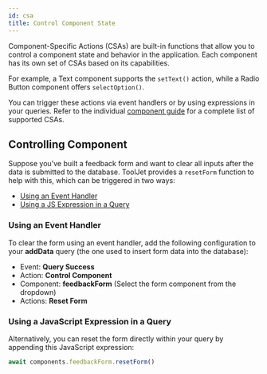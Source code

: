 ```yaml
---
id: csa
title: Control Component State
---
```


Component-Specific Actions (CSAs) are built-in functions that allow you to control a component state and behavior in the application. Each component has its own set of CSAs based on its capabilities. 

For example, a Text component supports the `setText()` action, while a Radio Button component offers `selectOption()`. 

You can trigger these actions via event handlers or by using expressions in your queries. Refer to the individual [component guide](#) for a complete list of supported CSAs.

## Controlling Component

Suppose you've built a feedback form and want to clear all inputs after the data is submitted to the database. ToolJet provides a `resetForm` function to help with this, which can be triggered in two ways:
- [Using an Event Handler](#using-an-event-handler)
- [Using a JS Expression in a Query](#using-a-javascript-expression-in-a-query)

### Using an Event Handler

To clear the form using an event handler, add the following configuration to your **addData** query (the one used to insert form data into the database):
- Event: **Query Success**
- Action: **Control Component**
- Component: **feedbackForm** (Select the form component from the dropdown)
- Actions: **Reset Form**

### Using a JavaScript Expression in a Query

Alternatively, you can reset the form directly within your query by appending this JavaScript expression:

```js
await components.feedbackForm.resetForm()
```
